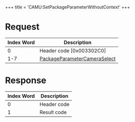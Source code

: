 +++
title = 'CAMU:SetPackageParameterWithoutContext'
+++

# Request

| Index Word | Description                                                                             |
|------------|-----------------------------------------------------------------------------------------|
| 0          | Header code \[0x003302C0\]                                                              |
| 1-7        | [PackageParameterCameraSelect](Camera_Services#PackageParameterCameraSelect "wikilink") |

# Response

| Index Word | Description |
|------------|-------------|
| 0          | Header code |
| 1          | Result code |
